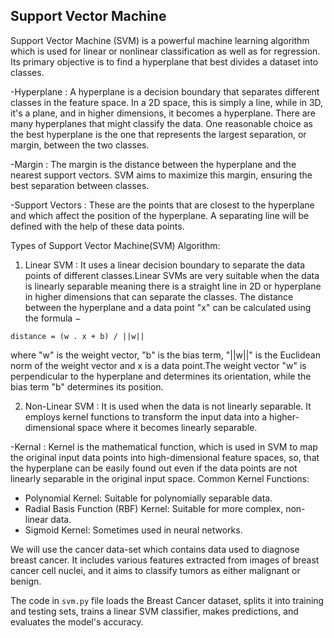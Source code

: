## Support Vector Machine

Support Vector Machine (SVM) is a powerful machine learning algorithm which is used for linear or nonlinear classification as well as for regression. Its primary objective is to find a hyperplane that best divides a dataset into classes.

-Hyperplane : A hyperplane is a decision boundary that separates different classes in the feature space. In a 2D space, this is simply a line, while in 3D, it's a plane, and in higher dimensions, it becomes a hyperplane.
There are many hyperplanes that might classify the data. One reasonable choice as the best hyperplane is the one that represents the largest separation, or margin, between the two classes. 

-Margin : The margin is the distance between the hyperplane and the nearest support vectors. SVM aims to maximize this margin, ensuring the best separation between classes.

-Support Vectors : These are the points that are closest to the hyperplane and which affect the position of the hyperplane. A separating line will be defined with the help of these data points.

Types of Support Vector Machine(SVM) Algorithm:
1. Linear SVM : It uses a linear decision boundary to separate the data points of different classes.Linear SVMs are very suitable
when the data is linearly separable meaning there is a straight line in 2D or hyperplane in higher dimensions that can separate the classes.
The distance between the hyperplane and a data point "x" can be calculated using the formula −  
```
distance = (w . x + b) / ||w|| 
```
where "w" is the weight vector, "b" is the bias term, "||w||" is the Euclidean norm of the weight vector and x is a data point.The weight vector "w" is perpendicular to the hyperplane and determines its orientation, while the bias term "b" determines its position.

2. Non-Linear SVM : It is used when the data is not linearly separable. It employs kernel functions to transform the input data into a higher-dimensional space where it becomes linearly separable.

-Kernal : Kernel is the mathematical function, which is used in SVM to map the original input data points into high-dimensional feature spaces, so, that the hyperplane can be easily found out even if the data points are not linearly separable in the original input space.
Common Kernel Functions:
* Polynomial Kernel: Suitable for polynomially separable data.
* Radial Basis Function (RBF) Kernel: Suitable for more complex, non-linear data.
* Sigmoid Kernel: Sometimes used in neural networks.  

We will use the cancer data-set which contains data used to diagnose breast cancer. It includes various features extracted from images of breast cancer cell nuclei, and it aims to classify tumors as either malignant or benign.

The code in `svm.py` file loads the Breast Cancer dataset, splits it into training and testing sets, trains a linear SVM classifier, makes predictions, and evaluates the model's accuracy.
